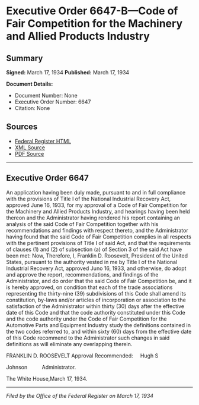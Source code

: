 # Executive Order 6647-B—Code of Fair Competition for the Machinery and Allied Products Industry

## Summary

**Signed:** March 17, 1934
**Published:** March 17, 1934

**Document Details:**
- Document Number: None
- Executive Order Number: 6647
- Citation: None

## Sources
- [Federal Register HTML](https://www.presidency.ucsb.edu/documents/executive-order-6647-b-code-fair-competition-for-the-machinery-and-allied-products)
- [XML Source](None)
- [PDF Source](None)

---

## Executive Order 6647

An application having been duly made, pursuant to and in full compliance with the provisions of Title I of the National Industrial Recovery Act, approved June 16, 1933, for my approval of a Code of Fair Competition for the Machinery and Allied Products Industry, and hearings having been held thereon and the Administrator having rendered his report containing an analysis of the said Code of Fair Competition together with his recommendations and findings with respect thereto, and the Administrator having found that the said Code of Fair Competition complies in all respects with the pertinent provisions of Title I of said Act, and that the requirements of clauses (1) and (2) of subsection (a) of Section 3 of the said Act have been met:
Now, Therefore, I, Franklin D. Roosevelt, President of the United States, pursuant to the authority vested in me by Title I of the National Industrial Recovery Act, approved Juno 16, 1933, and otherwise, do adopt and approve the report, recommendations, and findings of the Administrator, and do order that the said Code of Fair Competition be, and it is hereby approved, on condition that each of the trade associations representing the thirty-nine (39) subdivisions of this Code shall amend its constitution, by-laws and/or articles of incorporation or association to the satisfaction of the Administrator within thirty (30) days after the effective date of this Code and that the code authority constituted under this Code and the code authority under the Code of Fair Competition for the Automotive Parts and Equipment Industry study the definitions contained in the two codes referred to, and within sixty (60) days from the effective date of this Code recommend to the Administrator such changes in said definitions as will eliminate any overlapping therein.

FRANKLIN D. ROOSEVELT
Approval Recommended:     Hugh S 

Johnson          Administrator.

The White House,March 17, 1934.

---

*Filed by the Office of the Federal Register on March 17, 1934*
